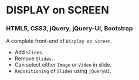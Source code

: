 # DISPLAY on SCREEN

### HTML5, CSS3, jQuery, jQuery-UI, Bootstrap

A complete front-end of `Display on Screen`.

- Add `Slides`.
- Remove `Slides`.
- Can select either `Image` or `Video` in slide.
- `Repositioning` of `Slides` using `jQueryUI`.